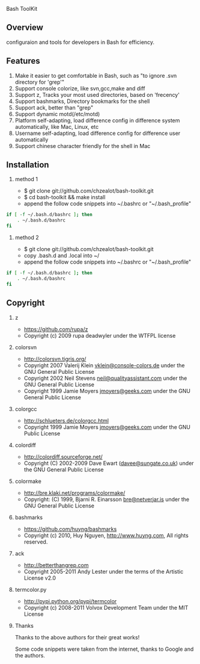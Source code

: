 Bash ToolKit

## Overview

configuraion and tools for developers in Bash for efficiency.

## Features

1. Make it easier to get comfortable in Bash, such as "to ignore .svn directory for 'grep'"
1. Support console colorize, like svn,gcc,make and diff
1. Support z, Tracks your most used directories, based on 'frecency'
1. Support bashmarks, Directory bookmarks for the shell
1. Support ack, better than "grep"
1. Support dynamic motd(/etc/motd)
1. Platform self-adapting, load difference config in difference system automatically, like Mac, Linux, etc
1. Username self-adapting, load difference config for difference user automatically
1. Support chinese character friendly for the shell in Mac

## Installation

1. method 1

    * $ git clone git://github.com/chzealot/bash-toolkit.git
    * $ cd bash-toolkit && make install
    * append the follow code snippets into ~/.bashrc or "~/.bash_profile"

```bash
if [ -f ~/.bash.d/bashrc ]; then
    . ~/.bash.d/bashrc
fi
```

1. method 2

    * $ git clone git://github.com/chzealot/bash-toolkit.git
    * copy .bash.d and .local into ~/
    * append the follow code snippets into ~/.bashrc or "~/.bash_profile"

```bash
if [ -f ~/.bash.d/bashrc ]; then
    . ~/.bash.d/bashrc
fi
```


## Copyright

1. z

    * https://github.com/rupa/z
    * Copyright (c) 2009 rupa deadwyler under the WTFPL license

1. colorsvn

    * http://colorsvn.tigris.org/
    * Copyright 2007 Valerij Klein <vklein@console-colors.de> under the GNU General Public License
    * Copyright 2002 Neil Stevens <neil@qualityassistant.com> under the GNU General Public License
    * Copyright 1999 Jamie Moyers <jmoyers@geeks.com> under the GNU General Public License

1. colorgcc

    * http://schlueters.de/colorgcc.html
    * Copyright 1999 Jamie Moyers <jmoyers@geeks.com> under the GNU Public License

1. colordiff

    * http://colordiff.sourceforge.net/
    * Copyright (C) 2002-2009 Dave Ewart (davee@sungate.co.uk) under the GNU General Public License

1. colormake

    * http://bre.klaki.net/programs/colormake/
    * Copyright: (C) 1999, Bjarni R. Einarsson <bre@netverjar.is> under the GNU General Public License

1. bashmarks

    * https://github.com/huyng/bashmarks
    * Copyright (c) 2010, Huy Nguyen, http://www.huyng.com, All rights reserved.

1. ack

    * http://betterthangrep.com
    * Copyright 2005-2011 Andy Lester under the terms of the Artistic License v2.0

1. termcolor.py

    * http://pypi.python.org/pypi/termcolor
    * Copyright (c) 2008-2011 Volvox Development Team under the MIT License

1. Thanks

   Thanks to the above authors for their great works!
   
   Some code snippets were taken from the internet, thanks to Google and the authors.

